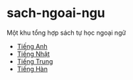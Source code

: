 # sach-ngoai-ngu
Một khu tổng hợp sách tự học ngoại ngữ

- [Tiếng Anh](./tieng-anh/README.md)
- [Tiếng Nhật](./tieng-nhat/README.md)
- [Tiếng Trung](./tieng-trung/README.md)
- [Tiếng Hàn](./tieng-han/README.md)